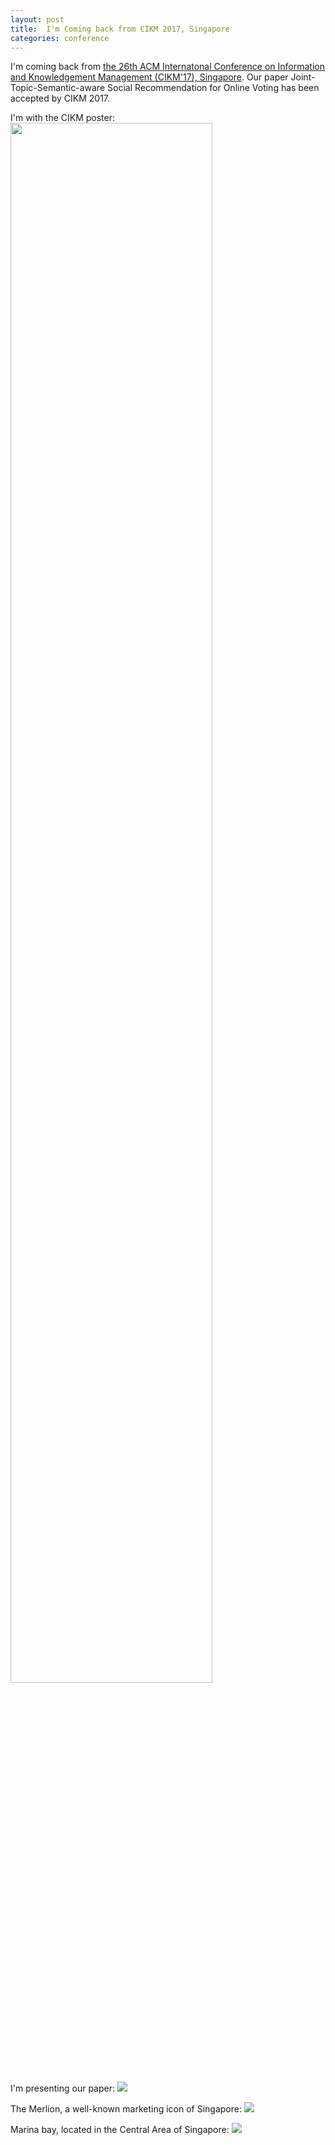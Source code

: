 ```yaml
---
layout: post
title:  I'm Coming back from CIKM 2017, Singapore
categories: conference
---
```


I'm coming back from [the 26th ACM Internatonal Conference on Information and Knowledgement Management (CIKM'17), Singapore](http://cikm2017.org/). Our paper Joint-Topic-Semantic-aware Social Recommendation for Online Voting has been accepted by CIKM 2017.

I'm with the CIKM poster:
<img src="https://github.com/hwwang55/hwwang55.github.io/blob/master/_posts/pic/2017-11-17-conference-poster.jpg?raw=true" width="80%" />

I'm presenting our paper:
<img src="https://github.com/hwwang55/hwwang55.github.io/blob/master/_posts/pic/2017-11-17-presentation.jpg?raw=true" />

The Merlion, a well-known marketing icon of Singapore:
<img src="https://github.com/hwwang55/hwwang55.github.io/blob/master/_posts/pic/2017-11-17-merlion.jpg?raw=true" />

Marina bay, located in the Central Area of Singapore:
<img src="https://github.com/hwwang55/hwwang55.github.io/blob/master/_posts/pic/2017-11-17-marina-bay.jpg?raw=true" />
